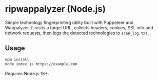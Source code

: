 # ripwappalyzer (Node.js)

Simple technology fingerprinting utility built with Puppeteer and Wappalyzer.
It visits a target URL, collects headers, cookies, SSL info and network requests,
then logs the detected technologies to `scan_log.txt`.

## Usage
```bash
npm install
node index.js https://example.com
```

Requires Node.js 18+.
